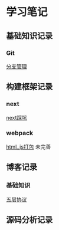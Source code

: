 # 学习笔记
## 基础知识记录
### Git
[分支管理](./learn/git/branch.md)

## 构建框架记录
### next
[next踩坑](./build/next/readme.md)
### webpack
[html_js打包](./build/webpack/readme.md) 未完善
## 博客记录
### 基础知识
[五层协议](./blog/网络基础/internet五层协议.md)

## 源码分析记录


